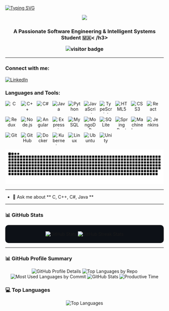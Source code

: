  <a align="center" href="https://git.io/typing-svg">
  <img src="https://readme-typing-svg.demolab.com?font=Fira+Code&pause=1000&color=C0F700&width=435&lines=Hi+%F0%9F%91%8B%2C+I'm+Mohamed+BARBYCH!" alt="Typing SVG" />
</a>

         
<p align="center">
  <img src="https://user-images.githubusercontent.com/74038190/212749695-a6817c5a-a794-462b-afca-1b5ce7dd5e63.gif" width="500">      
</p>    
                                                                                        
                       
<h3 align="center">A Passionate Software Engineering & Intelligent Systems Student  🇲🇦< /h3>

<p align="center">
  <img src="https://visitor-badge.laobi.icu/badge?page_id=MohamedBarbych.MohamedBarbych" alt="visitor badge" />
</p> 
     
---
<h3 align="left">Connect with me:</h3>                            
<p align="left">

<a href="https://www.linkedin.com/in/mohamed-barbych-42217b276" target="_blank">
  <img align="center" src="https://raw.githubusercontent.com/rahuldkjain/github-profile-readme-generator/master/src/images/icons/Social/linked-in-alt.svg" alt="LinkedIn" height="30" width="40" />
</a>
</p>

                 
                   


<h3 align="left">Languages and Tools:</h3>
<p align="center" style="display: flex; flex-wrap: wrap; gap: 10px;">
  <!-------- Core Programming Languages --------->
  <img src="https://skillicons.dev/icons?i=c" alt="C" width="40" height="40"/>
  <img src="https://skillicons.dev/icons?i=cpp" alt="C++" width="40" height="40"/>
  <img src="https://skillicons.dev/icons?i=cs" alt="C#" width="40" height="40"/>
  <img src="https://skillicons.dev/icons?i=java" alt="Java" width="40" height="40"/>
  <img src="https://skillicons.dev/icons?i=py" alt="Python" width="40" height="40"/>
  <img src="https://skillicons.dev/icons?i=js" alt="JavaScript" width="40" height="40"/>
  <img src="https://skillicons.dev/icons?i=ts" alt="TypeScript" width="40" height="40"/>

  <!---------- Web Development Tools ------------>
  <img src="https://skillicons.dev/icons?i=html" alt="HTML5" width="40" height="40"/>
  <img src="https://skillicons.dev/icons?i=css" alt="CSS3" width="40" height="40"/>
  <img src="https://skillicons.dev/icons?i=react" alt="React" width="40" height="40"/>
  <img src="https://skillicons.dev/icons?i=redux" alt="Redux" width="40" height="40"/>
  <img src="https://skillicons.dev/icons?i=nodejs" alt="Node.js" width="40" height="40"/>
  <img src="https://skillicons.dev/icons?i=angular" alt="Angular" width="40" height="40"/>
  <img src="https://skillicons.dev/icons?i=express" alt="Express.js" width="40" height="40"/>   
  
  <!-------------- Databases  ----------------->
  <img src="https://skillicons.dev/icons?i=mysql" alt="MySQL" width="40" height="40"/>
  <img src="https://skillicons.dev/icons?i=mongodb" alt="MongoDB" width="40" height="40"/>
  <img src="https://skillicons.dev/icons?i=sqlite" alt="SQLite" width="40" height="40"/>

  <!------------ Other Technologies ----------->
  <img src="https://skillicons.dev/icons?i=spring" alt="Spring Boot" width="40" height="40"/>
  <img src="https://skillicons.dev/icons?i=tensorflow" alt="Machine Learning" width="40" height="40"/>
  <img src="https://skillicons.dev/icons?i=jenkins" alt="Jenkins" width="40" height="40"/>
  <img src="https://skillicons.dev/icons?i=git" alt="Git" width="40" height="40"/>
  <img src="https://skillicons.dev/icons?i=github" alt="GitHub" width="40" height="40"/>
  <img src="https://skillicons.dev/icons?i=docker" alt="Docker" width="40" height="40"/>
  <img src="https://skillicons.dev/icons?i=kubernetes" alt="Kubernetes" width="40" height="40"/>
  <img src="https://skillicons.dev/icons?i=linux" alt="Linux" width="40" height="40"/>
  <img src="https://skillicons.dev/icons?i=ubuntu" alt="Ubuntu" width="40" height="40"/>
  <img src="https://skillicons.dev/icons?i=unity" alt="Unity" width="40" height="40"/>
</p>


<picture>
  <source media="(prefers-color-scheme: dark)" srcset="https://raw.githubusercontent.com/platane/platane/output/github-contribution-grid-snake-dark.svg">
  <source media="(prefers-color-scheme: light)" srcset="https://raw.githubusercontent.com/platane/platane/output/github-contribution-grid-snake.svg">
  <img alt="github contribution grid snake animation" src="https://raw.githubusercontent.com/platane/platane/output/github-contribution-grid-snake.svg">
</picture>

---

- 💬 Ask me about ** C, C++, C#, Java **

---       

### 📊 GitHub Stats
<div align="center" style="background-color: #0d1117; padding: 20px; border-radius: 10px;">     
  <!----------- GitHub Stats ----------->
  <img 
    src="https://github-readme-stats.vercel.app/api?username=MohamedBarbych&show_icons=true&theme=chartreuse-dark&custom_title=Mohamed's%20GitHub%20Stats" 
    alt="GitHub Stats" 
    width="48%" 
  />
  <!------------ Streak Stats ------------>
  <img 
    src="https://streak-stats.demolab.com?user=MohamedBarbych&theme=blue-green" 
    alt="GitHub Streak Stats" 
    width="48%" 
  />
</div>






---

### 📊 GitHub Profile Summary

<p align="center">
  <!------------  Profile Details Card ------------>
  <img src="http://github-profile-summary-cards.vercel.app/api/cards/profile-details?username=MohamedBarbych&theme=ayu_mirage" alt="GitHub Profile Details" />
  
  <!------------ Languages and Stats Cards Row ---------->
  <img src="http://github-profile-summary-cards.vercel.app/api/cards/repos-per-language?username=MohamedBarbych&theme=ayu_mirage" alt="Top Languages by Repo" />
  <img src="http://github-profile-summary-cards.vercel.app/api/cards/most-commit-language?username=MohamedBarbych&theme=ayu_mirage" alt="Most Used Languages by Commit" />
  
  <!---------------- Stats and Productive Time Cards Row --------------->
  <img src="http://github-profile-summary-cards.vercel.app/api/cards/stats?username=MohamedBarbych&theme=ayu_mirage" alt="GitHub Stats" />
  <img src="http://github-profile-summary-cards.vercel.app/api/cards/productive-time?username=MohamedBarbych&theme=ayu_mirage&utcOffset=8" alt="Productive Time" />
</p>

### 💻 Top Languages
<div align="center">
  <img src="https://github-readme-stats.vercel.app/api/top-langs/?username=MohamedBarbych&layout=compact&theme=chartreuse-dark" alt="Top Languages" />
</div>

